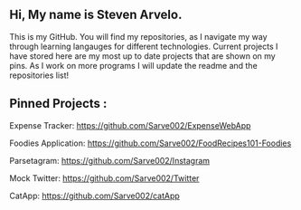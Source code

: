 ## Hi, My name is Steven Arvelo.

This is my GitHub. You will find my repositories, as I navigate my way through learning langauges for different technologies. 
Current projects I have stored here are my most up to date projects that are shown on my pins. 
As I work on more programs I will update the readme and the repositories list!

## Pinned Projects :

Expense Tracker: https://github.com/Sarve002/ExpenseWebApp

Foodies Application: https://github.com/Sarve002/FoodRecipes101-Foodies

Parsetagram: https://github.com/Sarve002/Instagram

Mock Twitter: https://github.com/Sarve002/Twitter

CatApp: https://github.com/Sarve002/catApp
